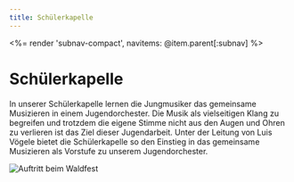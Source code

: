 ```yaml
---
title: Schülerkapelle
---
```


<%= render 'subnav-compact', navitems: @item.parent[:subnav] %>

Schülerkapelle
==============

In unserer Schülerkapelle lernen die Jungmusiker das gemeinsame Musizieren in einem 
Jugendorchester. Die Musik als vielseitigen Klang zu begreifen und trotzdem die eigene Stimme 
nicht aus den Augen und Ohren zu verlieren ist das Ziel dieser Jugendarbeit. Unter der Leitung von 
Luis Vögele bietet die Schülerkapelle so den Einstieg in das gemeinsame Musizieren als Vorstufe zu 
unserem Jugendorchester.

<img alt="Auftritt beim Waldfest" src="/images/jugend/schuelerkapelle.jpg" style="max-width: 80%">

